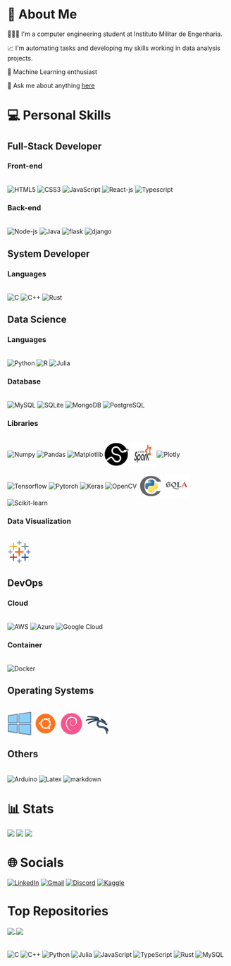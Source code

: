 <!--
## To learn
Golang
C#
Haskell
Zig
Carbon
Next
Vue
Express
💼 
-->


# 💫 About Me
👨🏻‍💻 I'm a computer engineering student at Instituto Militar de Engenharia.

📈 I'm automating tasks and developing my skills working in data analysis projects.

📓 Machine Learning enthusiast

<!-- 📈  You can see my portfolio [here](https://varad-comrad.github.io) -->

💬 Ask me about anything [here](https://github.com/varad-comrad/varad-comrad/issues) 


 # 💻 Personal Skills 
 
## Full-Stack Developer
###  Front-end
<div style="diplay: inline-block"><br>
<img align="center" alt="HTML5" height="55" width="55" src="https://cdn.jsdelivr.net/gh/devicons/devicon/icons/html5/html5-original.svg">
<img align="center" alt="CSS3" height="55" width="55" src="https://cdn.jsdelivr.net/gh/devicons/devicon/icons/css3/css3-original.svg">
<img align="center" alt="JavaScript" height="55" width="55" src="https://cdn.jsdelivr.net/gh/devicons/devicon/icons/javascript/javascript-original.svg">
<img align="center" alt="React-js" height="55" width="55" src="https://cdn.jsdelivr.net/gh/devicons/devicon/icons/react/react-original.svg">
<!-- <img align="center" alt="Vue-js" height="55" width="55" src="https://user-images.githubusercontent.com/25181517/117448124-a2da9800-af3e-11eb-85d2-bd1b69b65603.png"> -->
<img align="center" alt="Typescript" height="55" width="55" src="https://cdn.jsdelivr.net/gh/devicons/devicon/icons/typescript/typescript-original.svg">
<!-- <img align="center" alt=".Net" height="55" width="55" src="https://user-images.githubusercontent.com/25181517/121405754-b4f48f80-c95d-11eb-8893-fc325bde617f.png"> -->

</div>

### Back-end
<div style="diplay: inline-block"><br>
<img align="center" alt="Node-js" height="55" width="55" src="https://cdn.jsdelivr.net/gh/devicons/devicon/icons/nodejs/nodejs-original.svg">
<!-- <img align="center" alt="Deno" height="55" width="55" src="libs/deno.svg"> -->
<img align="center" alt="Java" height="55" width="55" src="https://cdn.jsdelivr.net/gh/devicons/devicon/icons/java/java-original.svg">
<img align="center" alt="flask" height="55" width="55" src="https://user-images.githubusercontent.com/25181517/183423775-2276e25d-d43d-4e58-890b-edbc88e915f7.png">
<img align="center" alt="django" height="55" width="55" src="https://cdn.jsdelivr.net/gh/devicons/devicon/icons/django/django-plain.svg" />
<!-- <img align="center" alt="FastAPI" height="55" width="55" src="libs/fastapi.svg">   -->
<!-- <img align="center" alt="Golang" height="55" width="55" src="https://cdn.jsdelivr.net/gh/devicons/devicon/icons/go/go-original-wordmark.svg" /> -->
<!-- <img align="center" alt="C#" height="55" width="55" src="https://cdn.jsdelivr.net/gh/devicons/devicon/icons/csharp/csharp-original.svg"> -->

</div>

## System Developer
### Languages
<div style="diplay: inline-block"><br>
<img align="center" alt="C" height="55" width="55" src="https://cdn.jsdelivr.net/gh/devicons/devicon/icons/c/c-original.svg"> 
<img align="center" alt="C++" height="55" width="55" src="https://cdn.jsdelivr.net/gh/devicons/devicon/icons/cplusplus/cplusplus-original.svg"> 
<img align="center" alt="Rust" height="55" width="55" src="https://user-images.githubusercontent.com/25181517/192599922-3a8ceb1c-ff1d-40bc-b73c-99ea1182d8ad.png">

</div>

## Data Science
### Languages
<div style="diplay: inline-block"><br>
<img align="center" alt="Python" height="55" width="55" src="https://cdn.jsdelivr.net/gh/devicons/devicon/icons/python/python-original.svg">
 <img align="center" alt="R" height="55" width="55" src="https://cdn.jsdelivr.net/gh/devicons/devicon/icons/r/r-original.svg">
<img align="center" alt="Julia" height="55" width="55" src="https://cdn.jsdelivr.net/gh/devicons/devicon/icons/julia/julia-original.svg">

</div>

### Database
<div style="diplay: inline-block"><br>
<img align="center" alt="MySQL" height="55" width="55" src="https://cdn.jsdelivr.net/gh/devicons/devicon/icons/mysql/mysql-original.svg">
<img align="center" alt="SQLite" height="55" width="55" src="https://cdn.jsdelivr.net/gh/devicons/devicon/icons/sqlite/sqlite-original.svg">
<img align="center" alt="MongoDB" height="55" width="55" src="https://cdn.jsdelivr.net/gh/devicons/devicon/icons/mongodb/mongodb-original.svg">
<img align="center" alt="PostgreSQL" height="55" width="55" src="https://user-images.githubusercontent.com/25181517/117208740-bfb78400-adf5-11eb-97bb-09072b6bedfc.png">
<!-- <img align="center" alt="CouchDB" height="55" width="55" src="https://cdn.jsdelivr.net/gh/devicons/devicon/icons/couchdb/couchdb-original.svg"> -->
<!-- <img align="center" alt="Redis" height="55" width="55" src="https://cdn.jsdelivr.net/gh/devicons/devicon/icons/redis/redis-original.svg"> -->
<!--  <img align="center" alt="MariaDB" height="55" width="55" src="https://cdn.jsdelivr.net/gh/devicons/devicon/icons/mariadb/mariadb-original.svg"> -->
<!-- <img align="center" alt="Firebase" height="55" width="55" src="https://cdn.jsdelivr.net/gh/devicons/devicon/icons/firebase/firebase-original.svg"> -->
<!--  <img align="center" alt="SurrealDB" height="55" width="55" src="https://cdn.jsdelivr.net/gh/devicons/devicon/icons/surrealdb/surrealdb-original.svg"> -->

</div>

### Libraries 
<div style="diplay: inline-block"><br>
<img align="center" alt="Numpy" height="55" width="55" src="https://cdn.jsdelivr.net/gh/devicons/devicon/icons/numpy/numpy-original.svg">
<img align="center" alt="Pandas" height="55" width="55" src="https://cdn.jsdelivr.net/gh/devicons/devicon/icons/pandas/pandas-original.svg">
<img align="center" alt="Matplotlib" height="55" width="55" src="https://upload.wikimedia.org/wikipedia/commons/8/84/Matplotlib_icon.svg">
<img align="center" alt="Scipy" height="55" width="55" src="libs/scipy_logo_icon_248581.png"> 
<!-- <img align="center" alt="Selenium" height="55" width="55" src="libs/selenium.svg">  -->
<img align="center" alt="Apache Spark" height="55" width="55" src="libs/apache_spark_logo_icon_170561.png">  
<!-- <img align="center" alt="Apache Kafka" height="55" width="55" src="libs/apache_kafka_icon_138937.svg">   -->
<!-- <img align="center" alt="MLFlow" height="55" width="55" src="libs/MLflow-Logo.svg">   -->
<img align="center" alt="Plotly" height="55" width="55" src="https://images.plot.ly/logo/new-branding/plotly-logomark.png"> </br> </br>
<img align="center" alt="Tensorflow" height="55" width="55" src="https://cdn.jsdelivr.net/gh/devicons/devicon/icons/tensorflow/tensorflow-original.svg">
<img align="center" alt="Pytorch" height="55" width="55" src="https://cdn.jsdelivr.net/gh/devicons/devicon/icons/pytorch/pytorch-original.svg">
<img align="center" alt="Keras" height="55" width="55" src="https://upload.wikimedia.org/wikipedia/commons/a/ae/Keras_logo.svg">
<img align="center" alt="OpenCV" height="55" width="55" src="https://cdn.jsdelivr.net/gh/devicons/devicon/icons/opencv/opencv-original.svg">
<img align="center" alt="Cython" height="55" width="55" src="libs/file_type_cython_icon_130653.png">
<img align="center" alt="sqlalchemy" height="55" width="55" src="libs/SQLAlchemy.png">
<img align="center" alt="Scikit-learn" height="55" width="55" src="https://upload.wikimedia.org/wikipedia/commons/0/05/Scikit_learn_logo_small.svg">
<!-- 
 Polars
 NLTK
 PyArrow
 YOLO
 StatsModels
 Pyro
 Requests
 BeatifulSoup
 JAX
 Gymnasium
 -->
</div>

### Data Visualization
<div style="diplay: inline-block"><br>
<!-- <img alt="Power BI" align="center" height="55" width="55" src="dasoft/icons8-power-bi-50.png"> -->
<img alt="Tableau" align="center" height="55" width="55" src="dasoft/icons8-tableau-software-48.png">
</div>  
  

## DevOps

### Cloud
<div style="diplay: inline-block"><br>
<img align="center" alt="AWS" height="55" width="55" src="https://cdn.jsdelivr.net/gh/devicons/devicon/icons/amazonwebservices/amazonwebservices-original.svg" />
<img align="center" alt="Azure" height="55" width="55" src="https://cdn.jsdelivr.net/gh/devicons/devicon/icons/azure/azure-original.svg" />
<img align="center" alt="Google Cloud" height="55" width="55" src="https://cdn.jsdelivr.net/gh/devicons/devicon/icons/googlecloud/googlecloud-original.svg" />                
 
### Container
<div style="diplay: inline-block"><br>
<img align="center" alt="Docker" height="55" width="55" src="https://cdn.jsdelivr.net/gh/devicons/devicon/icons/docker/docker-original.svg" />
<!-- <img align="center" alt="Kubernetes" height="55" width="55" src="https://cdn.jsdelivr.net/gh/devicons/devicon/icons/kubernetes/kubernetes-plain.svg" /> -->
<!-- Rancher -->   
</div>

## Operating Systems
<div style="diplay: inline-block"><br>
<img alt="Windows" align="center" height="55" width="55" src="distros/5882175_logo_operating_system_windows_icon.png">
<img alt="Ubuntu" align="center" height="55" width="55" src="distros/5367252_linux_operating system_ubuntu_icon.png">
<!-- <img alt="Arch Linux" align="center" height="55" width="55" src="distros/distributorlogoarchlinux_103805.png"> -->
<img alt="Debian" align="center" height="55" width="55" src="distros/distributorlogodebian_93598.png">
<img alt="Kali Linux" align="center" height="55" width="55" src="distros/icons8-kali-linux-100.png">
<!-- <img alt="BlackArch" align="center" height="55" width="55" src="distros/pngaaa.com-3063500.png"> -->
<!-- <img alt="nixOS" height="55" align="center" width="55" src="https://cdn.jsdelivr.net/gh/devicons/devicon/icons/nixos/nixos-original.svg" /> -->
</div>
  
## Others
<div style="diplay: inline-block"><br>
<img align="center" alt="Arduino" height="55" width="55" src="https://cdn.jsdelivr.net/gh/devicons/devicon/icons/arduino/arduino-original.svg">
<img align="center" alt="Latex" height="55" width="55" src="https://cdn.jsdelivr.net/gh/devicons/devicon/icons/latex/latex-original.svg">
<img align="center" alt="markdown" height="55" width="55" src="https://cdn.jsdelivr.net/gh/devicons/devicon/icons/markdown/markdown-original.svg" />
<!-- <img alt="bash" src="https://cdn.jsdelivr.net/gh/devicons/devicon/icons/bash/bash-original.svg" /> -->
</div>


# 📊 Stats
![](https://github-readme-stats-sigma-five.vercel.app/api?username=varad-comrad&theme=react&hide_border=false&include_all_commits=true&count_private=true&show_icons=true&line_height=21&card_width=288px)
![](https://github-readme-stats-sigma-five.vercel.app/api/top-langs?username=varad-comrad&theme=react&hide_border=false&include_all_commits=true&count_private=true&layout=compact&line_height=31&card_width=296px)
<img src="https://github-readme-streak-stats.herokuapp.com/?user=varad-comrad&theme=react&include_all_commits=true&count_private=true"/>


# 🌐 Socials

 [![LinkedIn](https://img.shields.io/badge/-LinkedIn-%230077B5?style=for-the-badge&logo=linkedin&logoColor=white)](https://www.linkedin.com/in/fabricio-asfora-74794a248) 
 [![Gmail](https://img.shields.io/badge/-Gmail-%23333?style=for-the-badge&logo=gmail&logoColor=white)](mailto:fabricio.asfora.001@gmail.com)
 [![Discord](https://img.shields.io/badge/Discord-7289DA?style=for-the-badge&logo=discord&logoColor=white)](https://discord.gg/#asford#3101)
 [![Kaggle](https://img.shields.io/badge/Kaggle-blue?style=for-the-badge&logo=kaggle&logoColor=white)](https://www.kaggle.com/varadcomrad)
<!--[![Instagram](https://img.shields.io/badge/Instagram-%23E4405F.svg?logo=Instagram&logoColor=white)](https://instagram.com/)-->

# Top Repositories


<a href="https://github.com/varad-comrad/estrutura-de-dados">
  <img align="center" src="https://github-readme-stats-sigma-five.vercel.app/api/pin/?username=varad-comrad&repo=estrutura-de-dados&theme=react" />
</a>
<a href="https://github.com/varad-comrad/Biblioteca-CNU">
  <img align="center" src="https://github-readme-stats-sigma-five.vercel.app/api/pin/?username=varad-comrad&repo=Biblioteca-CNU&theme=react" />
</a>

<br />
<br />

<!-- 
# Organizations:
- Skill Craft
- RustPython (possibly)
- Asahi Linux (possibly)
- Zig (possibly)
-->
<div style="display: inline_block"><br>
  <img align="center" alt="C" height="45" width="55" src="https://cdn.jsdelivr.net/gh/devicons/devicon/icons/c/c-original.svg">
  <img align="center" alt="C++" height="45" width="55" src="https://cdn.jsdelivr.net/gh/devicons/devicon/icons/cplusplus/cplusplus-original.svg"> 
  <img align="center" alt="Python" height="45" width="55" src="https://cdn.jsdelivr.net/gh/devicons/devicon/icons/python/python-original.svg">
  <img align="center" alt="Julia" height="45" width="55" src="https://cdn.jsdelivr.net/gh/devicons/devicon/icons/julia/julia-original.svg">
  <img align="center" alt="JavaScript" height="45" width="55" src="https://cdn.jsdelivr.net/gh/devicons/devicon/icons/javascript/javascript-original.svg">
  <img align="center" alt="TypeScript" height="45" width="55" src="https://cdn.jsdelivr.net/gh/devicons/devicon/icons/typescript/typescript-original.svg">
  <img align="center" alt="Rust" height="45" width="55" src="https://user-images.githubusercontent.com/25181517/192599922-3a8ceb1c-ff1d-40bc-b73c-99ea1182d8ad.png">
  <img align="center" alt="MySQL" height="45" width="55" src="https://cdn.jsdelivr.net/gh/devicons/devicon/icons/mysql/mysql-original.svg">

</div> 
